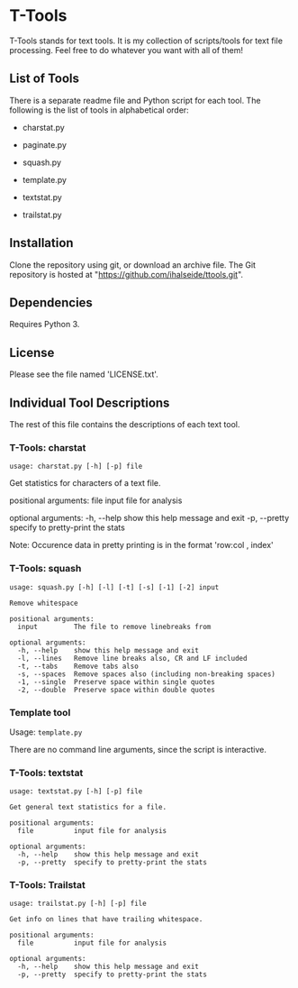 # T-Tools

T-Tools stands for text tools. It is my collection of scripts/tools for text file processing. Feel free to do whatever you want with all of them!

## List of Tools

There is a separate readme file and Python script for each tool. The following is the list of tools in alphabetical order:

* charstat.py

* paginate.py

* squash.py

* template.py

* textstat.py

* trailstat.py

## Installation

Clone the repository using git, or download an archive file. The Git repository is hosted at "https://github.com/ihalseide/ttools.git".

## Dependencies

Requires Python 3.

## License

Please see the file named 'LICENSE.txt'.

## Individual Tool Descriptions

The rest of this file contains the descriptions of each text tool.

### T-Tools: charstat

```
usage: charstat.py [-h] [-p] file
```

Get statistics for characters of a text file.

positional arguments:
  file          input file for analysis

optional arguments:
  -h, --help    show this help message and exit
  -p, --pretty  specify to pretty-print the stats

Note: Occurence data in pretty printing is in the format 'row:col , index'

### T-Tools: squash

```
usage: squash.py [-h] [-l] [-t] [-s] [-1] [-2] input

Remove whitespace

positional arguments:
  input         The file to remove linebreaks from

optional arguments:
  -h, --help    show this help message and exit
  -l, --lines   Remove line breaks also, CR and LF included
  -t, --tabs    Remove tabs also
  -s, --spaces  Remove spaces also (including non-breaking spaces)
  -1, --single  Preserve space within single quotes
  -2, --double  Preserve space within double quotes
```

### Template tool

Usage: `template.py`

There are no command line arguments, since the script is interactive.

### T-Tools: textstat

```
usage: textstat.py [-h] [-p] file

Get general text statistics for a file.

positional arguments:
  file          input file for analysis

optional arguments:
  -h, --help    show this help message and exit
  -p, --pretty  specify to pretty-print the stats
```

### T-Tools: Trailstat

```
usage: trailstat.py [-h] [-p] file

Get info on lines that have trailing whitespace.

positional arguments:
  file          input file for analysis

optional arguments:
  -h, --help    show this help message and exit
  -p, --pretty  specify to pretty-print the stats
```

